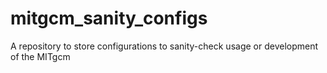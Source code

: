 # mitgcm_sanity_configs
A repository to store configurations to sanity-check usage or development of the MITgcm
